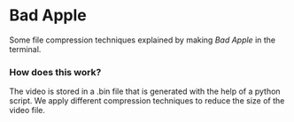 # Bad Apple
Some file compression techniques explained by making _Bad Apple_ in the terminal.

### How does this work?
The video is stored in a .bin file that is generated with the help of a python script.
We apply different compression techniques to reduce the size of the video file.


